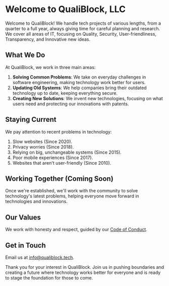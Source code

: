# Welcome to QualiBlock, LLC

Welcome to QualiBlock! We handle tech projects of various lengths, from a quarter to a full year, always giving time for careful planning and research. We cover all areas of IT, focusing on Quality, Security, User-friendliness, Transparency, and Innovative new ideas.

## What We Do

At QualiBlock, we work in three main areas:

1. **Solving Common Problems**: We take on everyday challenges in software engineering, making technology work better for users.
2. **Updating Old Systems**: We help companies bring their outdated technology up to date, keeping everything secure.
3. **Creating New Solutions**: We invent new technologies, focusing on what users need and protecting our innovations with patents.

## Staying Current

We pay attention to recent problems in technology:

1. Slow websites (Since 2020).
2. Privacy worries (Since 2018).
3. Relying on big, unchangeable systems (Since 2015).
4. Poor mobile experiences (Since 2017).
5. Websites that aren't user-friendly (Since 2010).

## Working Together (Coming Soon)

Once we're established, we'll work with the community to solve technology's latest problems, helping everyone move forward in technologies and innovations.

## Our Values

We work with honesty and respect, guided by our [Code of Conduct](CODE_OF_CONDUCT.md).

## Get in Touch

Email us at [info@qualiblock.tech](mailto:info+github@qualiblock.tech).

Thank you for your interest in QualiBlock. Join us in pushing boundaries and creating a future where technology works better for everyone and is ready to stage the foundation for those to come.
